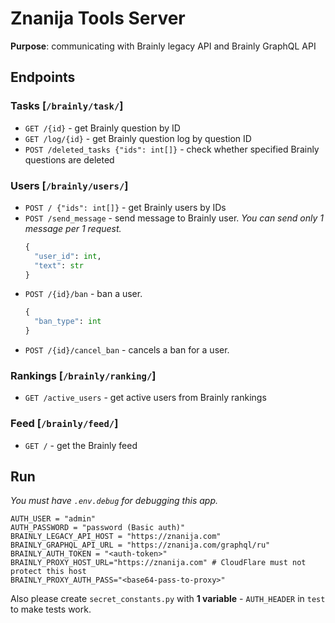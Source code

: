 # Znanija Tools Server

**Purpose**: communicating with Brainly legacy API and Brainly GraphQL API

## Endpoints
### Tasks [`/brainly/task/`]
* `GET /{id}` - get Brainly question by ID
* `GET /log/{id}` - get Brainly question log by question ID
* `POST /deleted_tasks {"ids": int[]}` - check whether specified Brainly questions are deleted

### Users [`/brainly/users/`]
* `POST / {"ids": int[]}` - get Brainly users by IDs
* `POST /send_message` - send message to Brainly user. *You can send only 1 message per 1 request.*
  ```py
  {
    "user_id": int,
    "text": str
  }
  ```
* `POST /{id}/ban` - ban a user.
  ```py
  {
    "ban_type": int
  }
  ```
* `POST /{id}/cancel_ban` - cancels a ban for a user.

### Rankings [`/brainly/ranking/`]
* `GET /active_users` - get active users from Brainly rankings

### Feed [`/brainly/feed/`]
* `GET /` - get the Brainly feed

## Run

*You must have `.env.debug` for debugging this app.*
```env
AUTH_USER = "admin"
AUTH_PASSWORD = "password (Basic auth)"
BRAINLY_LEGACY_API_HOST = "https://znanija.com"
BRAINLY_GRAPHQL_API_URL = "https://znanija.com/graphql/ru"
BRAINLY_AUTH_TOKEN = "<auth-token>"
BRAINLY_PROXY_HOST_URL="https://znanija.com" # CloudFlare must not protect this host
BRAINLY_PROXY_AUTH_PASS="<base64-pass-to-proxy>"
```
Also please create `secret_constants.py` with **1 variable** - `AUTH_HEADER` in `test` to make tests work.